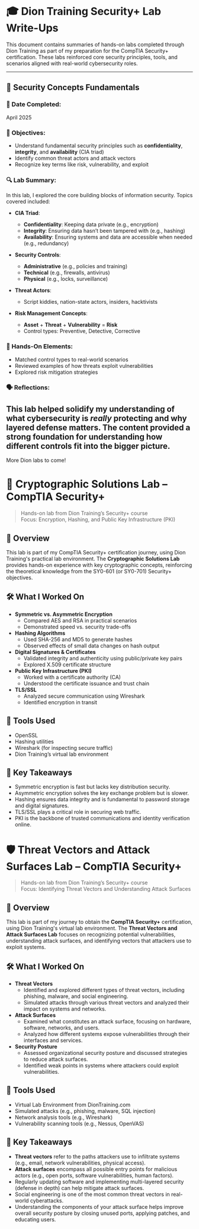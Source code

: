 # 🎓 Dion Training Security+ Lab Write-Ups

This document contains summaries of hands-on labs completed through Dion Training as part of my preparation for the CompTIA Security+ certification. These labs reinforced core security principles, tools, and scenarios aligned with real-world cybersecurity roles.

---

## 🔐 Security Concepts Fundamentals

### 📅 Date Completed:
April 2025

### 🧠 Objectives:
- Understand fundamental security principles such as **confidentiality**, **integrity**, and **availability** (CIA triad)
- Identify common threat actors and attack vectors
- Recognize key terms like risk, vulnerability, and exploit

### 🔍 Lab Summary:
In this lab, I explored the core building blocks of information security. Topics covered included:

- **CIA Triad**:
  - **Confidentiality**: Keeping data private (e.g., encryption)
  - **Integrity**: Ensuring data hasn’t been tampered with (e.g., hashing)
  - **Availability**: Ensuring systems and data are accessible when needed (e.g., redundancy)

- **Security Controls**:
  - **Administrative** (e.g., policies and training)
  - **Technical** (e.g., firewalls, antivirus)
  - **Physical** (e.g., locks, surveillance)

- **Threat Actors**:
  - Script kiddies, nation-state actors, insiders, hacktivists

- **Risk Management Concepts**:
  - **Asset** + **Threat** + **Vulnerability** = **Risk**
  - Control types: Preventive, Detective, Corrective

### 🔧 Hands-On Elements:
- Matched control types to real-world scenarios
- Reviewed examples of how threats exploit vulnerabilities
- Explored risk mitigation strategies

### 🗣️ Reflections:
This lab helped solidify my understanding of what cybersecurity is *really* protecting and why layered defense matters. The content provided a strong foundation for understanding how different controls fit into the bigger picture.
---

More Dion labs to come!

# 🔐 Cryptographic Solutions Lab – CompTIA Security+  
> Hands-on lab from Dion Training’s Security+ course  
> Focus: Encryption, Hashing, and Public Key Infrastructure (PKI)

## 🧠 Overview
This lab is part of my CompTIA Security+ certification journey, using Dion Training's practical lab environment. The **Cryptographic Solutions Lab** provides hands-on experience with key cryptographic concepts, reinforcing the theoretical knowledge from the SY0-601 (or SY0-701) Security+ objectives.

## 🛠️ What I Worked On
- **Symmetric vs. Asymmetric Encryption**
  - Compared AES and RSA in practical scenarios
  - Demonstrated speed vs. security trade-offs
- **Hashing Algorithms**
  - Used SHA-256 and MD5 to generate hashes
  - Observed effects of small data changes on hash output
- **Digital Signatures & Certificates**
  - Validated integrity and authenticity using public/private key pairs
  - Explored X.509 certificate structure
- **Public Key Infrastructure (PKI)**
  - Worked with a certificate authority (CA)
  - Understood the certificate issuance and trust chain
- **TLS/SSL**
  - Analyzed secure communication using Wireshark
  - Identified encryption in transit

## 🧰 Tools Used
- OpenSSL  
- Hashing utilities  
- Wireshark (for inspecting secure traffic)  
- Dion Training’s virtual lab environment

## 🎯 Key Takeaways
- Symmetric encryption is fast but lacks key distribution security.
- Asymmetric encryption solves the key exchange problem but is slower.
- Hashing ensures data integrity and is fundamental to password storage and digital signatures.
- TLS/SSL plays a critical role in securing web traffic.
- PKI is the backbone of trusted communications and identity verification online.

# 🛡️ Threat Vectors and Attack Surfaces Lab – CompTIA Security+  
> Hands-on lab from Dion Training’s Security+ course  
> Focus: Identifying Threat Vectors and Understanding Attack Surfaces

## 🧠 Overview
This lab is part of my journey to obtain the **CompTIA Security+** certification, using Dion Training's virtual lab environment. The **Threat Vectors and Attack Surfaces Lab** focuses on recognizing potential vulnerabilities, understanding attack surfaces, and identifying vectors that attackers use to exploit systems.

## 🛠️ What I Worked On
- **Threat Vectors**
  - Identified and explored different types of threat vectors, including phishing, malware, and social engineering.
  - Simulated attacks through various threat vectors and analyzed their impact on systems and networks.
- **Attack Surfaces**
  - Examined what constitutes an attack surface, focusing on hardware, software, networks, and users.
  - Analyzed how different systems expose vulnerabilities through their interfaces and services.
- **Security Posture**
  - Assessed organizational security posture and discussed strategies to reduce attack surfaces.
  - Identified weak points in systems where attackers could exploit vulnerabilities.

## 🧰 Tools Used
- Virtual Lab Environment from DionTraining.com  
- Simulated attacks (e.g., phishing, malware, SQL injection)  
- Network analysis tools (e.g., Wireshark)  
- Vulnerability scanning tools (e.g., Nessus, OpenVAS)

## 🎯 Key Takeaways
- **Threat vectors** refer to the paths attackers use to infiltrate systems (e.g., email, network vulnerabilities, physical access).
- **Attack surfaces** encompass all possible entry points for malicious actors (e.g., open ports, software vulnerabilities, human factors).
- Regularly updating software and implementing multi-layered security (defense in depth) can help mitigate attack surfaces.
- Social engineering is one of the most common threat vectors in real-world cyberattacks.
- Understanding the components of your attack surface helps improve overall security posture by closing unused ports, applying patches, and educating users.




